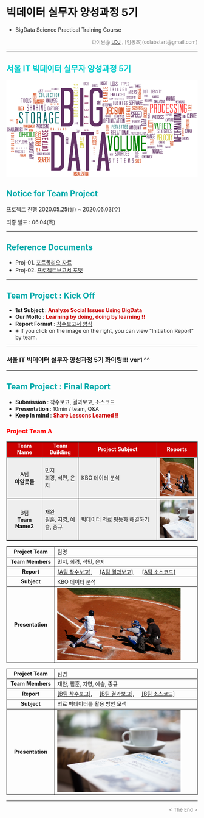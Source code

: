 
# 빅데이터 실무자 양성과정 5기
* BigData Science Practical Training Course

<div align='right'>
    <font size=2 color='gray'>파이썬@ <font color='blue'>
       <a href='https://www.facebook.com/dongjo.lim.7'>LDJ</a>
    </font>, [임동조](colabstart@gmail.com)</font></div>
<hr>

<h2><font color="#00CCCC"><b>서울 IT 빅데이터 실무자 양성과정 5기</b></font></h2>

<img src="./images/BigData_Project.png">

## <font color='#00AAAA'>Notice for Team Project</font>

프로젝트 진행
2020.05.25(월) ~ 2020.06.03(수)

최종 발표 : 06.04(목)


<hr>

## <font color='#00AAAA'>Reference Documents</font>

- Proj-01. [포트폴리오 자료           ][proj-01]
- Proj-02. [프로젝트보고서 포맷           ][proj-02]


[proj-01]:  ./docu/R_Stat_Portfolio_v10_0924.pdf           "Go proj-01"
[proj-02]:  ./docu/Big5기_프로젝트보고서_포맷_OOO팀.docx     "Go proj-02"

<hr>


##  <font color='#00AAAA'>Team Project : Kick Off</font>

- <b>1st Subject </b>: <font color='#CC0000'><b>Analyze Social Issues Using BigData </b></font>
- <b>Our Motto   </b>: <font color='#CC0000'><b>Learning by doing, doing by learning !! </b></font>
- <b>Report Format </b>: <a href="./docu/Big5기_프로젝트보고서_포맷_OOO팀.docx">착수보고서 양식</a>
- ※ If you click on the image on the right, you can view "Initiation Report" by team.


<div align="left">
<table border=1 bgcolor="#EEEEEE">
	<tr bgcolor="#CC0000">
		<td width="100"><div align="center"><font color="#FFFFFF"><b>Team Name        </b></font></div></td>
		<td width="100"><div align="center"><font color="#FFFFFF"><b>Team Building    </b></font></div></td>
		<td width="300"><div align="center"><font color="#FFFFFF"><b>Project Subject  </b></font></div></td>
		<td width="120"><div align="center"><font color="#FFFFFF"><b>Reports          </b></font></div></td>
	</tr>
	<tr>
		<td>
        <div align="center"> 
            A팀<br/> 
            <b>야알못들</b>                                                                                                   </div></td>
		<td>
            <div align="left"  > 
                 민지<br/> 희경, 석민, 은지                                                        </div>
        </td>
		<td><div align="left"  > KBO 데이터 분석  </div></td>
		<td>
            <div align="center"> <a href="reports/..">
            <img src='images/baseball-player.jpg' width=200 height=100></a>    
            </div>
        </td>
	</tr>
	<tr>
		<td>
        <div align="center"> 
            B팀<br/> 
            <b>Team Name2</b>                                                                                                   </div></td>
		<td>
            <div align="left"  > 
                 재완<br/> 필훈, 지영, 예슬, 종규                                                             </div>
        </td>
		<td><div align="left"  > 빅데이터 의료 평등화 해결하기 </div></td>
		<td>
            <div align="center"> <a href="reports/..">
            <img src='images/business-newspaper.jpg' width=200 height=100></a>    
            </div>
        </td>
	</tr>
<hr>
 
### 서울 IT 빅데이터 실무자 양성과정 5기 화이팅!!! ver1 ^^

<hr>

##  <font color='#00AAAA'>Team Project : Final Report</font>
- <b>Submission   </b>: 착수보고, 결과보고, 소스코드
- <b>Presentation </b>: 10min / team, Q&A
- <b>Keep in mind </b>: <font color='#CC0000'><b> Share Lessons Learned !! </b></font>

### <font color="red">Project Team A </font>

<div align=left width=100%>
<table border=1 width=100%>
	<tr>
		<td width="25%"><div align="center"><b>Project Team</b></div></td>
		<td width="75%"><div align="left" > 팀명 </div></td>
	</tr>
	<tr>
		<td><div align="center"><b>Team Members</b></div></td>
		<td><div align="left" > 민지, 희경, 석민, 은지  </div></td>
	</tr>
	<tr>
		<td><div align="center"><b>Report</b></div></td>
		<td>
			<div align="left" > 
				<a href="reports/SBA19_S1_착수보고서_A팀.pdf">[A팀 착수보고]</a>, &nbsp;&nbsp;&nbsp; 
				<a href="reports/SBA19_S1_착수보고서_A팀.pdf">[A팀 결과보고]</a>, &nbsp;&nbsp;&nbsp;
				<a href="reports/Team_A/code/">[A팀 소스코드]</a>  
			</div>
		</td>
	</tr>
	<tr>
		<td><div align="center"><b>Subject</b></div></td>
		<td><div align="left" > KBO 데이터 분석</div></td>
	</tr>
	<tr>
		<td><div align="center"><b>Presentation</b></div></td>
		<td><div align="left" ><a href="reports/SBA19_최종보고서01.txt"><img src="images/baseball-player.jpg" width="90%"></a></div></td>
	</tr>
</table>
</div>
<div align=left width=100%>
<table border=1 width=100%>
	<tr>
		<td width="25%"><div align="center"><b>Project Team</b></div></td>
		<td width="75%"><div align="left" > 팀명 </div></td>
	</tr>
	<tr>
		<td><div align="center"><b>Team Members</b></div></td>
		<td><div align="left" > 재완, 필훈, 지영, 예슬, 종규   </div></td>
	</tr>
	<tr>
		<td><div align="center"><b>Report</b></div></td>
		<td>
			<div align="left" > 
				<a href="reports/SBA19_S1_착수보고서_B팀.pdf">[B팀 착수보고]</a>, &nbsp;&nbsp;&nbsp; 
				<a href="reports/SBA19_S1_착수보고서_B팀.pdf">[B팀 결과보고]</a>, &nbsp;&nbsp;&nbsp;
				<a href="reports/Team_A/code/">[B팀 소스코드]</a>  
			</div>
		</td>
	</tr>
	<tr>
		<td><div align="center"><b>Subject</b></div></td>
		<td><div align="left" > 의료 빅데이터를 활용 방안 모색</div></td>
	</tr>
	<tr>
		<td><div align="center"><b>Presentation</b></div></td>
		<td><div align="left" ><a href="reports/SBA19_최종보고서01.txt"><img src="images/business-newspaper.jpg" width="90%"></a></div></td>
	</tr>
</table>
</div>

<hr>
<div align='right'><font size=2 color='gray'> &lt; The End &gt; </font></div>
